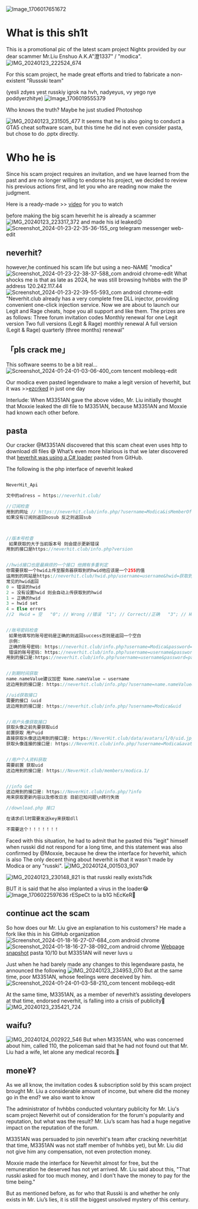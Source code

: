 ![Image_1706017651672](https://github.com/South-Haruna-Institute-of-Technology/nightx_shit/assets/65479796/b2eccb0a-31a1-450f-882d-7c708a652a7e)

# What is this sh1t

This is a promotional pic of the latest scam project Nightx provided by our dear scammer Mr.Liu Enshuo A.K.A"澄1337" / "modica". 
![IMG_20240123_222524_674](https://github.com/South-Haruna-Institute-of-Technology/nightx_shit/assets/65479796/ccb139d3-9f2a-4f8e-b15d-5504dae1d4e2)

For this scam project, he made great efforts and tried to fabricate a non-existent "Russski team"

(yesli zdyes yest russkiy igrok na hvh, nadyeyus, vy yego nye poddyerzhitye)
![Image_1706019555379](https://github.com/South-Haruna-Institute-of-Technology/nightx_shit/assets/65479796/5f532da0-206e-4825-ac57-244cf69b12ce)

Who knows the truth? Maybe he just studied Photoshop

![IMG_20240123_231505_477](https://github.com/South-Haruna-Institute-of-Technology/nightx_shit/assets/65479796/1d19e975-cf2c-4bc2-b7b9-bba5f54f1654)
It seems that he is also going to conduct a GTA5 cheat software scam, but this time he did not even consider pasta, but chose to do .pptx directly.

# Who he is

Since his scam project requires an invitation, and we have learned from the past and are no longer willing to endorse his project, we decided to review his previous actions first, and let you who are reading now make the judgment.


Here is a ready-made >> [video](https://www.bilibili.com/video/BV1fR4y1B7ZX/) for you to watch

before making the big scam heverhit
he is already a scammer
![IMG_20240123_223317_372](https://github.com/South-Haruna-Institute-of-Technology/nightx_shit/assets/65479796/41060fa1-8c80-45e1-a097-32bcfc0e98cd)
and made his id leaked😉
![Screenshot_2024-01-23-22-35-36-155_org telegram messenger web-edit](https://github.com/South-Haruna-Institute-of-Technology/nightx_shit/assets/65479796/ad08fef1-abaa-4888-a4cf-a37eb9de1d0e)

## neverhit?
however,he continued his scam life
but using a neo-NAME "modica"
![Screenshot_2024-01-23-22-38-37-588_com android chrome-edit](https://github.com/South-Haruna-Institute-of-Technology/nightx_shit/assets/65479796/51af43ce-6a1f-4db7-bc21-a1383d19b842)
What shocks me is that as late as 2024, he was still browsing hvhbbs with the IP address 120.242.117.44
![Screenshot_2024-01-23-22-39-55-593_com android chrome-edit](https://github.com/South-Haruna-Institute-of-Technology/nightx_shit/assets/65479796/f3997957-d83a-4d21-997f-5af3468b70a5)
"Neverhit.club already has a very complete free DLL injector, providing convenient one-click injection service. Now we are about to launch our Legit and Rage cheats, hope you all support and like them. The prizes are as follows: Three forum invitation codes Monthly renewal for one Legit version Two full versions (Legit & Rage) monthly renewal A full version (Legit & Rage) quarterly (three months) renewal"

## 「pls crack me」
This software seems to be a bit real... 
![Screenshot_2024-01-24-01-03-06-400_com tencent mobileqq-edit](https://github.com/South-Haruna-Institute-of-Technology/nightx_shit/assets/65479796/b989a244-9113-4e33-bf44-cbab4b8c694e)

Our modica even pasted legendware to make a legit version of heverhit, but it was >>[ezcrked](https://twitter.com/M3351AN/status/1610679877526749186) in just one day

Interlude: When M3351AN gave the above video, Mr. Liu initially thought that Moxxie leaked the dll file to M3351AN, because M3351AN and Moxxie had known each other before.


## pasta
Our cracker @M3351AN discovered that this scam cheat even uses http to download dll files 😅 What’s even more hilarious is that we later discovered that [heverhit was using a C# loader](https://twitter.com/M3351AN/status/1610725657683824640) pasted from GitHub.

The following is the php interface of neverhit leaked
```php

NeverHit_Api

文中的adress = https://neverhit.club/ 

//订阅检查
用到的网址 // https://neverhit.club/info.php/?username=Modica&isMemberOf  Modica替换成获取的用户名
如果没有订阅则返回nosub 反之则返回sub



//版本号检查
 如果获取的大于当前版本号 则会提示更新错误
用到的接口是https://neverhit.club/info.php?version 


//hwid接口也是最麻烦的一个接口 他拥有多重判定
你需要获取一个hwid上传至服务器获取到的hwid他应该是一个255的值
运用到的网站是https://neverhit.club/hwid.php/username=username&hwid=获取到的hwid
常见的hwid返回
0 = 错误的hwid
2 = 没有设置hwid 则会自动上传获取到的hwid
1 = 正确的hwid
3 = hwid set
4 = Else errors
//2  Hwid = 空   "0"; // Wrong //错误  "1"; // Correct//正确   "3"; // HWID Set 设置hwid    echo "4"; // Else errors 其他错误 


//账号密码检查
 如果他填写的账号密码是正确的则返回success否则是返回一个空白
 示例:
 正确的账号密码: https://neverhit.club/info.php?username=Modica&password=qzh123123   
 错误的账号密码: https://neverhit.club/info.php?username=username&password=password
用到的接口是:https://neverhit.club/info.php?username=username&password=password


//到期时间获取
name.nameValue建议加密 Name.nameValue = username
这边用到的接口是: https://neverhit.club/info.php/?username=name.nameValue&expire

//uid获取接口
需要的接口 &uid
这边用到的接口是: https://neverhit.club/info.php/?username=Modica&uid


//用户头像获取接口 
获取头像之前先要获取uid
前置获取 用户uid
直接获取头像这边用到的接口是: https://NeverHit.club/data/avatars/l/0/uid.jpg
获取头像连接的接口是: https://NeverHit.club/info.php/?username=Modica&avatar


//用户个人资料获取
需要前置 获取uid
这边用到的接口是: https://NeverHit.club/members/modica.1/


//info Get
这边用到的接口是: https://NeverHit.club/info.php/?info
用来获取更新内容以及修改日志 目前已知问题\n转行失效

//download.php 接口

在请求dll时需要发送key来获取dll

不需要这个！！！！！！！
```

Faced with this situation, he had to admit that he pasted this "legit" himself when russki did not respond for a long time, and this statement was also confirmed by @Moxxie, because he drew the interface for heverhit, which is also The only decent thing about heverhit is that it wasn't made by Modica or any "russki".
![IMG_20240124_001503_907](https://github.com/South-Haruna-Institute-of-Technology/nightx_shit/assets/65479796/63e21608-7652-463f-a1c9-5826dd31287c)


![IMG_20240123_230148_821](https://github.com/South-Haruna-Institute-of-Technology/nightx_shit/assets/65479796/81e69957-c35c-4bff-8671-3bd7824a1538)
is that russki really exists?idk

BUT it is said that he also implanted a virus in the loader😂
![Image_1706022597636](https://github.com/South-Haruna-Institute-of-Technology/nightx_shit/assets/65479796/d80b322f-6ef8-4ce3-81eb-f5e02ca0af25)
rESpeCt to la b1G hEcKeR🤡

## continue act the scam
So how does our Mr. Liu give an explanation to his customers? He made a fork like this in his GitHub organization
![Screenshot_2024-01-18-16-27-07-684_com android chrome](https://github.com/South-Haruna-Institute-of-Technology/nightx_shit/assets/65479796/9f2781cb-6bdf-498b-8cd2-bc790f75138f)
![Screenshot_2024-01-18-16-27-38-092_com android chrome](https://github.com/South-Haruna-Institute-of-Technology/nightx_shit/assets/65479796/70ca070b-932d-42c0-8bd3-80d8a522c347)
[Webpage snapshot](https://github.com/South-Haruna-Institute-of-Technology/nightx_shit/blob/main/Funt1337_Love-me)
pasta 10/10
but M3351AN will never luvs u

Just when he had barely made any changes to this legendware pasta, he announced the following
![IMG_20240123_234953_070](https://github.com/South-Haruna-Institute-of-Technology/nightx_shit/assets/65479796/c38c2414-ef8b-4d6a-ada1-7224cbf48910)
But at the same time, poor M3351AN, whose feelings were deceived by him.
![Screenshot_2024-01-24-01-03-58-210_com tencent mobileqq-edit](https://github.com/South-Haruna-Institute-of-Technology/nightx_shit/assets/65479796/9ff91499-a6c5-46a9-a495-697dcf4c1330)

At the same time, M3351AN, as a member of neverhit’s assisting developers at that time, endorsed neverhit, is falling into a crisis of publicity🥲
![IMG_20240123_235421_724](https://github.com/South-Haruna-Institute-of-Technology/nightx_shit/assets/65479796/0ae7d58b-3ed6-4f3b-925d-dca344c44d94)

## waifu?
![IMG_20240124_002922_546](https://github.com/South-Haruna-Institute-of-Technology/nightx_shit/assets/65479796/5639ab9f-c5fb-4391-a92b-6fca5fb47f69)
But when M3351AN, who was concerned about him, called 110, the policeman said that he had not found out that Mr. Liu had a wife, let alone any medical records.🤡

## mone¥?
As we all know, the invitation codes & subscription sold by this scam project brought Mr. Liu a considerable amount of income, but where did the money go in the end? we also want to know 

The administrator of hvhbbs conducted voluntary publicity for Mr. Liu's scam project Neverhit out of consideration for the forum's popularity and reputation, but what was the result? Mr. Liu’s scam has had a huge negative impact on the reputation of the forum. 

M3351AN was persuaded to join neverhit's team after cracking neverhit(at that time, M3351AN was not staff member of hvhbbs yet), but Mr. Liu did not give him any compensation, not even protection money. 

Moxxie made the interface for Neverhit almost for free, but the remuneration he deserved has not yet arrived. Mr. Liu said about this, "That russki asked for too much money, and I don't have the money to pay for the time being." 

But as mentioned before, as for who that Russki is and whether he only exists in Mr. Liu’s lies, it is still the biggest unsolved mystery of this century.
